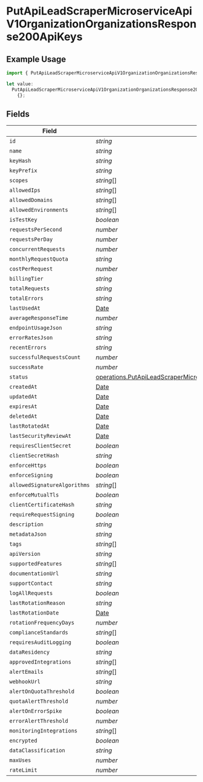 # PutApiLeadScraperMicroserviceApiV1OrganizationOrganizationsResponse200ApiKeys

## Example Usage

```typescript
import { PutApiLeadScraperMicroserviceApiV1OrganizationOrganizationsResponse200ApiKeys } from "oppulence-backend-sdk/models/operations";

let value:
  PutApiLeadScraperMicroserviceApiV1OrganizationOrganizationsResponse200ApiKeys =
    {};
```

## Fields

| Field                                                                                                                                                                                                                                                                                          | Type                                                                                                                                                                                                                                                                                           | Required                                                                                                                                                                                                                                                                                       | Description                                                                                                                                                                                                                                                                                    |
| ---------------------------------------------------------------------------------------------------------------------------------------------------------------------------------------------------------------------------------------------------------------------------------------------- | ---------------------------------------------------------------------------------------------------------------------------------------------------------------------------------------------------------------------------------------------------------------------------------------------- | ---------------------------------------------------------------------------------------------------------------------------------------------------------------------------------------------------------------------------------------------------------------------------------------------- | ---------------------------------------------------------------------------------------------------------------------------------------------------------------------------------------------------------------------------------------------------------------------------------------------- |
| `id`                                                                                                                                                                                                                                                                                           | *string*                                                                                                                                                                                                                                                                                       | :heavy_minus_sign:                                                                                                                                                                                                                                                                             | N/A                                                                                                                                                                                                                                                                                            |
| `name`                                                                                                                                                                                                                                                                                         | *string*                                                                                                                                                                                                                                                                                       | :heavy_minus_sign:                                                                                                                                                                                                                                                                             | N/A                                                                                                                                                                                                                                                                                            |
| `keyHash`                                                                                                                                                                                                                                                                                      | *string*                                                                                                                                                                                                                                                                                       | :heavy_minus_sign:                                                                                                                                                                                                                                                                             | N/A                                                                                                                                                                                                                                                                                            |
| `keyPrefix`                                                                                                                                                                                                                                                                                    | *string*                                                                                                                                                                                                                                                                                       | :heavy_minus_sign:                                                                                                                                                                                                                                                                             | N/A                                                                                                                                                                                                                                                                                            |
| `scopes`                                                                                                                                                                                                                                                                                       | *string*[]                                                                                                                                                                                                                                                                                     | :heavy_minus_sign:                                                                                                                                                                                                                                                                             | N/A                                                                                                                                                                                                                                                                                            |
| `allowedIps`                                                                                                                                                                                                                                                                                   | *string*[]                                                                                                                                                                                                                                                                                     | :heavy_minus_sign:                                                                                                                                                                                                                                                                             | N/A                                                                                                                                                                                                                                                                                            |
| `allowedDomains`                                                                                                                                                                                                                                                                               | *string*[]                                                                                                                                                                                                                                                                                     | :heavy_minus_sign:                                                                                                                                                                                                                                                                             | N/A                                                                                                                                                                                                                                                                                            |
| `allowedEnvironments`                                                                                                                                                                                                                                                                          | *string*[]                                                                                                                                                                                                                                                                                     | :heavy_minus_sign:                                                                                                                                                                                                                                                                             | N/A                                                                                                                                                                                                                                                                                            |
| `isTestKey`                                                                                                                                                                                                                                                                                    | *boolean*                                                                                                                                                                                                                                                                                      | :heavy_minus_sign:                                                                                                                                                                                                                                                                             | N/A                                                                                                                                                                                                                                                                                            |
| `requestsPerSecond`                                                                                                                                                                                                                                                                            | *number*                                                                                                                                                                                                                                                                                       | :heavy_minus_sign:                                                                                                                                                                                                                                                                             | N/A                                                                                                                                                                                                                                                                                            |
| `requestsPerDay`                                                                                                                                                                                                                                                                               | *number*                                                                                                                                                                                                                                                                                       | :heavy_minus_sign:                                                                                                                                                                                                                                                                             | N/A                                                                                                                                                                                                                                                                                            |
| `concurrentRequests`                                                                                                                                                                                                                                                                           | *number*                                                                                                                                                                                                                                                                                       | :heavy_minus_sign:                                                                                                                                                                                                                                                                             | N/A                                                                                                                                                                                                                                                                                            |
| `monthlyRequestQuota`                                                                                                                                                                                                                                                                          | *string*                                                                                                                                                                                                                                                                                       | :heavy_minus_sign:                                                                                                                                                                                                                                                                             | N/A                                                                                                                                                                                                                                                                                            |
| `costPerRequest`                                                                                                                                                                                                                                                                               | *number*                                                                                                                                                                                                                                                                                       | :heavy_minus_sign:                                                                                                                                                                                                                                                                             | N/A                                                                                                                                                                                                                                                                                            |
| `billingTier`                                                                                                                                                                                                                                                                                  | *string*                                                                                                                                                                                                                                                                                       | :heavy_minus_sign:                                                                                                                                                                                                                                                                             | N/A                                                                                                                                                                                                                                                                                            |
| `totalRequests`                                                                                                                                                                                                                                                                                | *string*                                                                                                                                                                                                                                                                                       | :heavy_minus_sign:                                                                                                                                                                                                                                                                             | N/A                                                                                                                                                                                                                                                                                            |
| `totalErrors`                                                                                                                                                                                                                                                                                  | *string*                                                                                                                                                                                                                                                                                       | :heavy_minus_sign:                                                                                                                                                                                                                                                                             | N/A                                                                                                                                                                                                                                                                                            |
| `lastUsedAt`                                                                                                                                                                                                                                                                                   | [Date](https://developer.mozilla.org/en-US/docs/Web/JavaScript/Reference/Global_Objects/Date)                                                                                                                                                                                                  | :heavy_minus_sign:                                                                                                                                                                                                                                                                             | N/A                                                                                                                                                                                                                                                                                            |
| `averageResponseTime`                                                                                                                                                                                                                                                                          | *number*                                                                                                                                                                                                                                                                                       | :heavy_minus_sign:                                                                                                                                                                                                                                                                             | N/A                                                                                                                                                                                                                                                                                            |
| `endpointUsageJson`                                                                                                                                                                                                                                                                            | *string*                                                                                                                                                                                                                                                                                       | :heavy_minus_sign:                                                                                                                                                                                                                                                                             | N/A                                                                                                                                                                                                                                                                                            |
| `errorRatesJson`                                                                                                                                                                                                                                                                               | *string*                                                                                                                                                                                                                                                                                       | :heavy_minus_sign:                                                                                                                                                                                                                                                                             | N/A                                                                                                                                                                                                                                                                                            |
| `recentErrors`                                                                                                                                                                                                                                                                                 | *string*                                                                                                                                                                                                                                                                                       | :heavy_minus_sign:                                                                                                                                                                                                                                                                             | N/A                                                                                                                                                                                                                                                                                            |
| `successfulRequestsCount`                                                                                                                                                                                                                                                                      | *number*                                                                                                                                                                                                                                                                                       | :heavy_minus_sign:                                                                                                                                                                                                                                                                             | N/A                                                                                                                                                                                                                                                                                            |
| `successRate`                                                                                                                                                                                                                                                                                  | *number*                                                                                                                                                                                                                                                                                       | :heavy_minus_sign:                                                                                                                                                                                                                                                                             | N/A                                                                                                                                                                                                                                                                                            |
| `status`                                                                                                                                                                                                                                                                                       | [operations.PutApiLeadScraperMicroserviceApiV1OrganizationOrganizationsResponse200ApplicationJSONResponseBodyOrganizationTenantsStatus](../../models/operations/putapileadscrapermicroserviceapiv1organizationorganizationsresponse200applicationjsonresponsebodyorganizationtenantsstatus.md) | :heavy_minus_sign:                                                                                                                                                                                                                                                                             | N/A                                                                                                                                                                                                                                                                                            |
| `createdAt`                                                                                                                                                                                                                                                                                    | [Date](https://developer.mozilla.org/en-US/docs/Web/JavaScript/Reference/Global_Objects/Date)                                                                                                                                                                                                  | :heavy_minus_sign:                                                                                                                                                                                                                                                                             | N/A                                                                                                                                                                                                                                                                                            |
| `updatedAt`                                                                                                                                                                                                                                                                                    | [Date](https://developer.mozilla.org/en-US/docs/Web/JavaScript/Reference/Global_Objects/Date)                                                                                                                                                                                                  | :heavy_minus_sign:                                                                                                                                                                                                                                                                             | N/A                                                                                                                                                                                                                                                                                            |
| `expiresAt`                                                                                                                                                                                                                                                                                    | [Date](https://developer.mozilla.org/en-US/docs/Web/JavaScript/Reference/Global_Objects/Date)                                                                                                                                                                                                  | :heavy_minus_sign:                                                                                                                                                                                                                                                                             | N/A                                                                                                                                                                                                                                                                                            |
| `deletedAt`                                                                                                                                                                                                                                                                                    | [Date](https://developer.mozilla.org/en-US/docs/Web/JavaScript/Reference/Global_Objects/Date)                                                                                                                                                                                                  | :heavy_minus_sign:                                                                                                                                                                                                                                                                             | N/A                                                                                                                                                                                                                                                                                            |
| `lastRotatedAt`                                                                                                                                                                                                                                                                                | [Date](https://developer.mozilla.org/en-US/docs/Web/JavaScript/Reference/Global_Objects/Date)                                                                                                                                                                                                  | :heavy_minus_sign:                                                                                                                                                                                                                                                                             | N/A                                                                                                                                                                                                                                                                                            |
| `lastSecurityReviewAt`                                                                                                                                                                                                                                                                         | [Date](https://developer.mozilla.org/en-US/docs/Web/JavaScript/Reference/Global_Objects/Date)                                                                                                                                                                                                  | :heavy_minus_sign:                                                                                                                                                                                                                                                                             | N/A                                                                                                                                                                                                                                                                                            |
| `requiresClientSecret`                                                                                                                                                                                                                                                                         | *boolean*                                                                                                                                                                                                                                                                                      | :heavy_minus_sign:                                                                                                                                                                                                                                                                             | N/A                                                                                                                                                                                                                                                                                            |
| `clientSecretHash`                                                                                                                                                                                                                                                                             | *string*                                                                                                                                                                                                                                                                                       | :heavy_minus_sign:                                                                                                                                                                                                                                                                             | N/A                                                                                                                                                                                                                                                                                            |
| `enforceHttps`                                                                                                                                                                                                                                                                                 | *boolean*                                                                                                                                                                                                                                                                                      | :heavy_minus_sign:                                                                                                                                                                                                                                                                             | N/A                                                                                                                                                                                                                                                                                            |
| `enforceSigning`                                                                                                                                                                                                                                                                               | *boolean*                                                                                                                                                                                                                                                                                      | :heavy_minus_sign:                                                                                                                                                                                                                                                                             | N/A                                                                                                                                                                                                                                                                                            |
| `allowedSignatureAlgorithms`                                                                                                                                                                                                                                                                   | *string*[]                                                                                                                                                                                                                                                                                     | :heavy_minus_sign:                                                                                                                                                                                                                                                                             | N/A                                                                                                                                                                                                                                                                                            |
| `enforceMutualTls`                                                                                                                                                                                                                                                                             | *boolean*                                                                                                                                                                                                                                                                                      | :heavy_minus_sign:                                                                                                                                                                                                                                                                             | N/A                                                                                                                                                                                                                                                                                            |
| `clientCertificateHash`                                                                                                                                                                                                                                                                        | *string*                                                                                                                                                                                                                                                                                       | :heavy_minus_sign:                                                                                                                                                                                                                                                                             | N/A                                                                                                                                                                                                                                                                                            |
| `requireRequestSigning`                                                                                                                                                                                                                                                                        | *boolean*                                                                                                                                                                                                                                                                                      | :heavy_minus_sign:                                                                                                                                                                                                                                                                             | N/A                                                                                                                                                                                                                                                                                            |
| `description`                                                                                                                                                                                                                                                                                  | *string*                                                                                                                                                                                                                                                                                       | :heavy_minus_sign:                                                                                                                                                                                                                                                                             | N/A                                                                                                                                                                                                                                                                                            |
| `metadataJson`                                                                                                                                                                                                                                                                                 | *string*                                                                                                                                                                                                                                                                                       | :heavy_minus_sign:                                                                                                                                                                                                                                                                             | N/A                                                                                                                                                                                                                                                                                            |
| `tags`                                                                                                                                                                                                                                                                                         | *string*[]                                                                                                                                                                                                                                                                                     | :heavy_minus_sign:                                                                                                                                                                                                                                                                             | N/A                                                                                                                                                                                                                                                                                            |
| `apiVersion`                                                                                                                                                                                                                                                                                   | *string*                                                                                                                                                                                                                                                                                       | :heavy_minus_sign:                                                                                                                                                                                                                                                                             | N/A                                                                                                                                                                                                                                                                                            |
| `supportedFeatures`                                                                                                                                                                                                                                                                            | *string*[]                                                                                                                                                                                                                                                                                     | :heavy_minus_sign:                                                                                                                                                                                                                                                                             | N/A                                                                                                                                                                                                                                                                                            |
| `documentationUrl`                                                                                                                                                                                                                                                                             | *string*                                                                                                                                                                                                                                                                                       | :heavy_minus_sign:                                                                                                                                                                                                                                                                             | N/A                                                                                                                                                                                                                                                                                            |
| `supportContact`                                                                                                                                                                                                                                                                               | *string*                                                                                                                                                                                                                                                                                       | :heavy_minus_sign:                                                                                                                                                                                                                                                                             | N/A                                                                                                                                                                                                                                                                                            |
| `logAllRequests`                                                                                                                                                                                                                                                                               | *boolean*                                                                                                                                                                                                                                                                                      | :heavy_minus_sign:                                                                                                                                                                                                                                                                             | N/A                                                                                                                                                                                                                                                                                            |
| `lastRotationReason`                                                                                                                                                                                                                                                                           | *string*                                                                                                                                                                                                                                                                                       | :heavy_minus_sign:                                                                                                                                                                                                                                                                             | N/A                                                                                                                                                                                                                                                                                            |
| `lastRotationDate`                                                                                                                                                                                                                                                                             | [Date](https://developer.mozilla.org/en-US/docs/Web/JavaScript/Reference/Global_Objects/Date)                                                                                                                                                                                                  | :heavy_minus_sign:                                                                                                                                                                                                                                                                             | N/A                                                                                                                                                                                                                                                                                            |
| `rotationFrequencyDays`                                                                                                                                                                                                                                                                        | *number*                                                                                                                                                                                                                                                                                       | :heavy_minus_sign:                                                                                                                                                                                                                                                                             | N/A                                                                                                                                                                                                                                                                                            |
| `complianceStandards`                                                                                                                                                                                                                                                                          | *string*[]                                                                                                                                                                                                                                                                                     | :heavy_minus_sign:                                                                                                                                                                                                                                                                             | N/A                                                                                                                                                                                                                                                                                            |
| `requiresAuditLogging`                                                                                                                                                                                                                                                                         | *boolean*                                                                                                                                                                                                                                                                                      | :heavy_minus_sign:                                                                                                                                                                                                                                                                             | N/A                                                                                                                                                                                                                                                                                            |
| `dataResidency`                                                                                                                                                                                                                                                                                | *string*                                                                                                                                                                                                                                                                                       | :heavy_minus_sign:                                                                                                                                                                                                                                                                             | N/A                                                                                                                                                                                                                                                                                            |
| `approvedIntegrations`                                                                                                                                                                                                                                                                         | *string*[]                                                                                                                                                                                                                                                                                     | :heavy_minus_sign:                                                                                                                                                                                                                                                                             | N/A                                                                                                                                                                                                                                                                                            |
| `alertEmails`                                                                                                                                                                                                                                                                                  | *string*[]                                                                                                                                                                                                                                                                                     | :heavy_minus_sign:                                                                                                                                                                                                                                                                             | N/A                                                                                                                                                                                                                                                                                            |
| `webhookUrl`                                                                                                                                                                                                                                                                                   | *string*                                                                                                                                                                                                                                                                                       | :heavy_minus_sign:                                                                                                                                                                                                                                                                             | N/A                                                                                                                                                                                                                                                                                            |
| `alertOnQuotaThreshold`                                                                                                                                                                                                                                                                        | *boolean*                                                                                                                                                                                                                                                                                      | :heavy_minus_sign:                                                                                                                                                                                                                                                                             | N/A                                                                                                                                                                                                                                                                                            |
| `quotaAlertThreshold`                                                                                                                                                                                                                                                                          | *number*                                                                                                                                                                                                                                                                                       | :heavy_minus_sign:                                                                                                                                                                                                                                                                             | N/A                                                                                                                                                                                                                                                                                            |
| `alertOnErrorSpike`                                                                                                                                                                                                                                                                            | *boolean*                                                                                                                                                                                                                                                                                      | :heavy_minus_sign:                                                                                                                                                                                                                                                                             | N/A                                                                                                                                                                                                                                                                                            |
| `errorAlertThreshold`                                                                                                                                                                                                                                                                          | *number*                                                                                                                                                                                                                                                                                       | :heavy_minus_sign:                                                                                                                                                                                                                                                                             | N/A                                                                                                                                                                                                                                                                                            |
| `monitoringIntegrations`                                                                                                                                                                                                                                                                       | *string*[]                                                                                                                                                                                                                                                                                     | :heavy_minus_sign:                                                                                                                                                                                                                                                                             | N/A                                                                                                                                                                                                                                                                                            |
| `encrypted`                                                                                                                                                                                                                                                                                    | *boolean*                                                                                                                                                                                                                                                                                      | :heavy_minus_sign:                                                                                                                                                                                                                                                                             | N/A                                                                                                                                                                                                                                                                                            |
| `dataClassification`                                                                                                                                                                                                                                                                           | *string*                                                                                                                                                                                                                                                                                       | :heavy_minus_sign:                                                                                                                                                                                                                                                                             | N/A                                                                                                                                                                                                                                                                                            |
| `maxUses`                                                                                                                                                                                                                                                                                      | *number*                                                                                                                                                                                                                                                                                       | :heavy_minus_sign:                                                                                                                                                                                                                                                                             | N/A                                                                                                                                                                                                                                                                                            |
| `rateLimit`                                                                                                                                                                                                                                                                                    | *number*                                                                                                                                                                                                                                                                                       | :heavy_minus_sign:                                                                                                                                                                                                                                                                             | N/A                                                                                                                                                                                                                                                                                            |